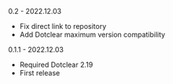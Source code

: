 0.2 - 2022.12.03
- Fix direct link to repository
- Add Dotclear maximum version compatibility

0.1.1 - 2022.12.03
- Required Dotclear 2.19
- First release